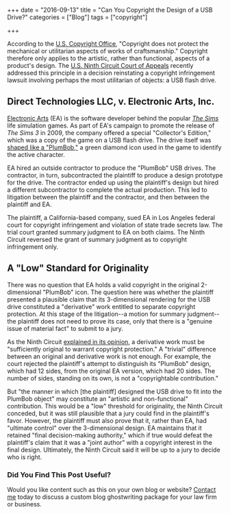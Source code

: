+++
date = "2016-09-13"
title = "Can You Copyright the Design of a USB Drive?"
categories = ["Blog"]
tags = ["copyright"]

+++

According to the <a href="http://www.copyright.gov/register/va-useful.html">U.S. Copyright Office</a>, "Copyright does not protect the mechanical or utilitarian aspects of works of craftsmanship." Copyright therefore only applies to the artistic, rather than functional, aspects of a product's design. The <a href="http://www.ca9.uscourts.gov/">U.S. Ninth Circuit Court of Appeals</a> recently addressed this principle in a decision reinstating a copyright infringement lawsuit involving perhaps the most utilitarian of objects: a USB flash drive.

## Direct Technologies LLC, v. Electronic Arts, Inc.

<a href="http://www.ea.com/">Electronic Arts</a> (EA) is the software developer behind the popular <a href="http://www.thesims.com/the-sims-4"><em>The Sims</em></a> life simulation games. As part of EA's campaign to promote the release of <em>The Sims 3</em> in 2009, the company offered a special "Collector's Edition," which was a copy of the game on a USB flash drive. The drive itself was <a href="http://beyondsims.com/5671/the-sims-3-collectors-edition-2gb-usb-plumbob-flashdrive/">shaped like a "PlumBob,"</a> a green diamond icon used in the game to identify the active character.

EA hired an outside contractor to produce the "PlumBob" USB drives. The contractor, in turn, subcontracted the plaintiff to produce a design prototype for the drive. The contractor ended up using the plaintiff's design but hired a different subcontractor to complete the actual production. This led to litigation between the plaintiff and the contractor, and then between the plaintiff and EA.

The plaintiff, a California-based company, sued EA in Los Angeles federal court for copyright infringement and violation of state trade secrets law. The trial court granted summary judgment to EA on both claims. The Ninth Circuit reversed the grant of summary judgment as to copyright infringement only.
<h2>A "Low" Standard for Originality</h2>

There was no question that EA holds a valid copyright in the original 2-dimensional "PlumBob" icon. The question here was whether the plaintiff presented a plausible claim that its 3-dimensional rendering for the USB drive constituted a "derivative" work entitled to separate copyright protection. At this stage of the litigation--a motion for summary judgment--the plaintiff does not need to prove its case, only that there is a "genuine issue of material fact" to submit to a jury.

As the Ninth Circuit <a href="https://scholar.google.com/scholar_case?case=12501472949877580773&amp;hl=en&amp;as_sdt=6,47">explained in its opinion</a>, a derivative work must be "sufficiently original to warrant copyright protection." A "trivial" difference between an original and derivative work is not enough. For example, the court rejected the plaintiff's attempt to distinguish its "PlumBob" design, which had 12 sides, from the original EA version, which had 20 sides. The number of sides, standing on its own, is not a "copyrightable contribution."

But "the manner in which [the plaintiff] designed the USB drive to fit into the PlumBob object" may constitute an "artistic and non-functional" contribution. This would be a "low" threshold for originality, the Ninth Circuit conceded, but it was still plausible that a jury could find in the plaintiff's favor. However, the plaintiff must also prove that it, rather than EA, had "ultimate control" over the 3-dimensional design. EA maintains that it retained "final decision-making authority," which if true would defeat the plaintiff's claim that it was a "joint author" with a copyright interest in the final design. Ultimately, the Ninth Circuit said it will be up to a jury to decide who is right.

### Did You Find This Post Useful?

Would you like content such as this on your own blog or website? [Contact me](https://skipoliva.com/#contact) today to discuss a custom blog ghostwriting package for your law firm or business.
